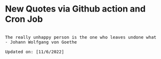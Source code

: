 # New Quotes via Github action and Cron Job

<pre>
<!-- #quote -->
The really unhappy person is the one who leaves undone what they can do, and starts doing what they don't understand; no wonder they come to grief.
- Johann Wolfgang von Goethe

Updated on: [11/6/2022]
<!-- #quoteEnd -->
</pre>
